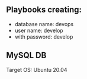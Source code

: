 ## Playbooks creating:
- database name: devops
- user name: develop
- with password: develop

## MySQL DB
Target OS: Ubuntu 20.04
